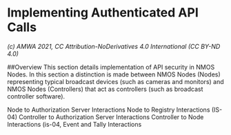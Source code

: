
# Implementing Authenticated API Calls
_(c) AMWA 2021, CC Attribution-NoDerivatives 4.0 International (CC BY-ND 4.0)_

##Overview
This section details implementation of API security in NMOS Nodes.  In this section a distinction is made between NMOS Nodes (Nodes) representing typical broadcast devices (such as cameras and monitors) and NMOS Nodes (Controllers) that act as controllers (such as broadcast controller software).

Node to Authorization Server Interactions
Node to Registry Interactions (IS-04)
Controller to Authorization Server Interactions
Controller to Node Interactions (is-04, 
Event and Tally Interactions

<!--stackedit_data:
eyJoaXN0b3J5IjpbLTY0NjAzNDE5Nl19
-->
